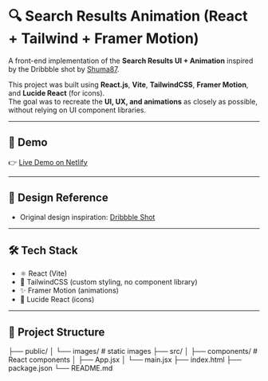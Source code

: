 # 🔍 Search Results Animation (React + Tailwind + Framer Motion)

A front-end implementation of the **Search Results UI + Animation** inspired by the Dribbble shot by [Shuma87](https://dribbble.com/shots/17399694-Search-Results-Animation).

This project was built using **React.js**, **Vite**, **TailwindCSS**, **Framer Motion**, and **Lucide React** (for icons).  
The goal was to recreate the **UI, UX, and animations** as closely as possible, without relying on UI component libraries.

---

## 🚀 Demo
👉 [Live Demo on Netlify](https://search-results-animation-ui.netlify.app/)  

---

## 📸 Design Reference
- Original design inspiration: [Dribbble Shot](https://dribbble.com/shots/17399694-Search-Results-Animation)

---

## 🛠️ Tech Stack
- ⚛️ React (Vite)
- 🎨 TailwindCSS (custom styling, no component library)
- ✨ Framer Motion (animations)
- 🔗 Lucide React (icons)

---

## 📂 Project Structure
├── public/
│ └── images/ # static images
├── src/
│ ├── components/ # React components
│ ├── App.jsx
│ └── main.jsx
├── index.html
├── package.json
└── README.md